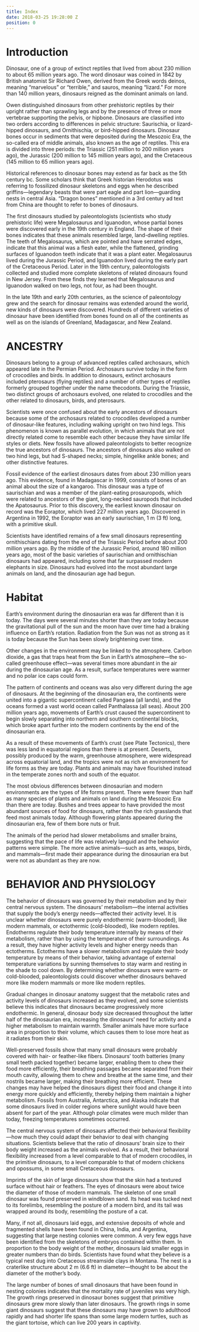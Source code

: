 ```yaml
---
title: Index
date: 2018-03-25 19:28:00 Z
position: 0
---
```


# Introduction

Dinosaur, one of a group of extinct reptiles that lived from about 230 million to about 65 million years ago. The word dinosaur was coined in 1842 by British anatomist Sir Richard Owen, derived from the Greek words deinos, meaning “marvelous” or “terrible,” and sauros, meaning “lizard.” For more than 140 million years, dinosaurs reigned as the dominant animals on land.

Owen distinguished dinosaurs from other prehistoric reptiles by their upright rather than sprawling legs and by the presence of three or more vertebrae supporting the pelvis, or hipbone. Dinosaurs are classified into two orders according to differences in pelvic structure: Saurischia, or lizard-hipped dinosaurs, and Ornithischia, or bird-hipped dinosaurs. Dinosaur bones occur in sediments that were deposited during the Mesozoic Era, the so-called era of middle animals, also known as the age of reptiles. This era is divided into three periods: the Triassic (251 million to 200 million years ago), the Jurassic (200 million to 145 million years ago), and the Cretaceous (145 million to 65 million years ago).

Historical references to dinosaur bones may extend as far back as the 5th century bc. Some scholars think that Greek historian Herodotus was referring to fossilized dinosaur skeletons and eggs when he described griffins—legendary beasts that were part eagle and part lion—guarding nests in central Asia. “Dragon bones” mentioned in a 3rd century ad text from China are thought to refer to bones of dinosaurs.

The first dinosaurs studied by paleontologists (scientists who study prehistoric life) were Megalosaurus and Iguanodon, whose partial bones were discovered early in the 19th century in England. The shape of their bones indicates that these animals resembled large, land-dwelling reptiles. The teeth of Megalosaurus, which are pointed and have serrated edges, indicate that this animal was a flesh eater, while the flattened, grinding surfaces of Iguanodon teeth indicate that it was a plant eater. Megalosaurus lived during the Jurassic Period, and Iguanodon lived during the early part of the Cretaceous Period. Later in the 19th century, paleontologists collected and studied more complete skeletons of related dinosaurs found in New Jersey. From these finds they learned that Megalosaurus and Iguanodon walked on two legs, not four, as had been thought.

In the late 19th and early 20th centuries, as the science of paleontology grew and the search for dinosaur remains was extended around the world, new kinds of dinosaurs were discovered. Hundreds of different varieties of dinosaur have been identified from bones found on all of the continents as well as on the islands of Greenland, Madagascar, and New Zealand.

# ANCESTRY 

Dinosaurs belong to a group of advanced reptiles called archosaurs, which appeared late in the Permian Period. Archosaurs survive today in the form of crocodiles and birds. In addition to dinosaurs, extinct archosaurs included pterosaurs (flying reptiles) and a number of other types of reptiles formerly grouped together under the name thecodonts. During the Triassic, two distinct groups of archosaurs evolved, one related to crocodiles and the other related to dinosaurs, birds, and pterosaurs. 

Scientists were once confused about the early ancestors of dinosaurs because some of the archosaurs related to crocodiles developed a number of dinosaur-like features, including walking upright on two hind legs. This phenomenon is known as parallel evolution, in which animals that are not directly related come to resemble each other because they have similar life styles or diets. New fossils have allowed paleontologists to better recognize the true ancestors of dinosaurs. The ancestors of dinosaurs also walked on two hind legs, but had S-shaped necks; simple, hingelike ankle bones; and other distinctive features.

Fossil evidence of the earliest dinosaurs dates from about 230 million years ago. This evidence, found in Madagascar in 1999, consists of bones of an animal about the size of a kangaroo. This dinosaur was a type of saurischian and was a member of the plant-eating prosauropods, which were related to ancestors of the giant, long-necked sauropods that included the Apatosaurus. Prior to this discovery, the earliest known dinosaur on record was the Eoraptor, which lived 227 million years ago. Discovered in Argentina in 1992, the Eoraptor was an early saurischian, 1 m (3 ft) long, with a primitive skull. 

Scientists have identified remains of a few small dinosaurs representing ornithischians dating from the end of the Triassic Period before about 200 million years ago. By the middle of the Jurassic Period, around 180 million years ago, most of the basic varieties of saurischian and ornithischian dinosaurs had appeared, including some that far surpassed modern elephants in size. Dinosaurs had evolved into the most abundant large animals on land, and the dinosaurian age had begun.

# Habitat

Earth’s environment during the dinosaurian era was far different than it is today. The days were several minutes shorter than they are today because the gravitational pull of the sun and the moon have over time had a braking influence on Earth’s rotation. Radiation from the Sun was not as strong as it is today because the Sun has been slowly brightening over time.

Other changes in the environment may be linked to the atmosphere. Carbon dioxide, a gas that traps heat from the Sun in Earth’s atmosphere—the so-called greenhouse effect—was several times more abundant in the air during the dinosaurian age. As a result, surface temperatures were warmer and no polar ice caps could form.

The pattern of continents and oceans was also very different during the age of dinosaurs. At the beginning of the dinosaurian era, the continents were united into a gigantic supercontinent called Pangaea (all lands), and the oceans formed a vast world ocean called Panthalassa (all seas). About 200 million years ago, movements of Earth’s crust caused the supercontinent to begin slowly separating into northern and southern continental blocks, which broke apart further into the modern continents by the end of the dinosaurian era.

As a result of these movements of Earth’s crust (see Plate Tectonics), there was less land in equatorial regions than there is at present. Deserts, possibly produced by the warm, greenhouse atmosphere, were widespread across equatorial land, and the tropics were not as rich an environment for life forms as they are today. Plants and animals may have flourished instead in the temperate zones north and south of the equator.

The most obvious differences between dinosaurian and modern environments are the types of life forms present. There were fewer than half as many species of plants and animals on land during the Mesozoic Era than there are today. Bushes and trees appear to have provided the most abundant sources of food for dinosaurs, rather than the rich grasslands that feed most animals today. Although flowering plants appeared during the dinosaurian era, few of them bore nuts or fruit.

The animals of the period had slower metabolisms and smaller brains, suggesting that the pace of life was relatively languid and the behavior patterns were simple. The more active animals—such as ants, wasps, birds, and mammals—first made their appearance during the dinosaurian era but were not as abundant as they are now.

# BEHAVIOR AND PHYSIOLOGY 

The behavior of dinosaurs was governed by their metabolism and by their central nervous system. The dinosaurs’ metabolism—the internal activities that supply the body’s energy needs—affected their activity level. It is unclear whether dinosaurs were purely endothermic (warm-blooded), like modern mammals, or ectothermic (cold-blooded), like modern reptiles. Endotherms regulate their body temperature internally by means of their metabolism, rather than by using the temperature of their surroundings. As a result, they have higher activity levels and higher energy needs than ectotherms. Ectotherms have a slower metabolism and regulate their body temperature by means of their behavior, taking advantage of external temperature variations by sunning themselves to stay warm and resting in the shade to cool down. By determining whether dinosaurs were warm- or cold-blooded, paleontologists could discover whether dinosaurs behaved more like modern mammals or more like modern reptiles.

Gradual changes in dinosaur anatomy suggest that the metabolic rates and activity levels of dinosaurs increased as they evolved, and some scientists believe this indicates that dinosaurs became progressively more endothermic. In general, dinosaur body size decreased throughout the latter half of the dinosaurian era, increasing the dinosaurs’ need for activity and a higher metabolism to maintain warmth. Smaller animals have more surface area in proportion to their volume, which causes them to lose more heat as it radiates from their skin. 
 
Well-preserved fossils show that many small dinosaurs were probably covered with hair- or feather-like fibers. Dinosaurs’ tooth batteries (many small teeth packed together) became larger, enabling them to chew their food more efficiently, their breathing passages became separated from their mouth cavity, allowing them to chew and breathe at the same time, and their nostrils became larger, making their breathing more efficient. These changes may have helped the dinosaurs digest their food and change it into energy more quickly and efficiently, thereby helping them maintain a higher metabolism. Fossils from Australia, Antarctica, and Alaska indicate that some dinosaurs lived in colder regions where sunlight would have been absent for part of the year. Although polar climates were much milder than today, freezing temperatures sometimes occurred.

The central nervous system of dinosaurs affected their behavioral flexibility—how much they could adapt their behavior to deal with changing situations. Scientists believe that the ratio of dinosaurs’ brain size to their body weight increased as the animals evolved. As a result, their behavioral flexibility increased from a level comparable to that of modern crocodiles, in the primitive dinosaurs, to a level comparable to that of modern chickens and opossums, in some small Cretaceous dinosaurs.

Imprints of the skin of large dinosaurs show that the skin had a textured surface without hair or feathers. The eyes of dinosaurs were about twice the diameter of those of modern mammals. The skeleton of one small dinosaur was found preserved in windblown sand. Its head was tucked next to its forelimbs, resembling the posture of a modern bird, and its tail was wrapped around its body, resembling the posture of a cat.

Many, if not all, dinosaurs laid eggs, and extensive deposits of whole and fragmented shells have been found in China, India, and Argentina, suggesting that large nesting colonies were common. A very few eggs have been identified from the skeletons of embryos contained within them. In proportion to the body weight of the mother, dinosaurs laid smaller eggs in greater numbers than do birds. Scientists have found what they believe is a typical nest dug into Cretaceous streamside clays in Montana. The nest is a craterlike structure about 2 m (6.6 ft) in diameter—thought to be about the diameter of the mother’s body. 

The large number of bones of small dinosaurs that have been found in nesting colonies indicates that the mortality rate of juveniles was very high. The growth rings preserved in dinosaur bones suggest that primitive dinosaurs grew more slowly than later dinosaurs. The growth rings in some giant dinosaurs suggest that these dinosaurs may have grown to adulthood rapidly and had shorter life spans than some large modern turtles, such as the giant tortoise, which can live 200 years in captivity. 